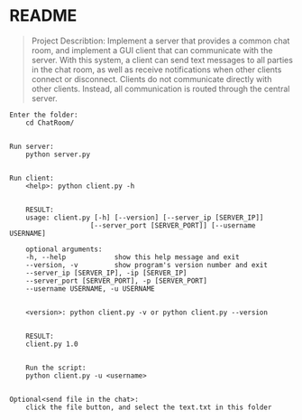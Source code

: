 # README

> Project Describtion:
Implement a server that provides a common chat room, and implement a GUI client that can communicate with the server. With this system, a client can send text messages to all parties in the chat room, as well as receive notifications when other clients connect or disconnect. Clients do not communicate directly with other clients. Instead, all communication is routed through the central server.
```
Enter the folder:
    cd ChatRoom/


Run server:
    python server.py


Run client:
    <help>: python client.py -h


    RESULT:
    usage: client.py [-h] [--version] [--server_ip [SERVER_IP]]
                    [--server_port [SERVER_PORT]] [--username USERNAME]

    optional arguments:
    -h, --help            show this help message and exit
    --version, -v         show program's version number and exit
    --server_ip [SERVER_IP], -ip [SERVER_IP]
    --server_port [SERVER_PORT], -p [SERVER_PORT]
    --username USERNAME, -u USERNAME


    <version>: python client.py -v or python client.py --version


    RESULT:
    client.py 1.0


    Run the script:
    python client.py -u <username>


Optional<send file in the chat>:
    click the file button, and select the text.txt in this folder
```

